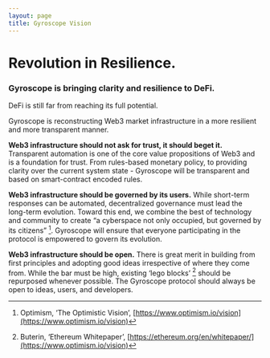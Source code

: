 ```yaml
---
layout: page
title: Gyroscope Vision
---
```


# Revolution in Resilience.

### Gyroscope is bringing clarity and resilience to DeFi.

DeFi is still far from reaching its full potential.

Gyroscope is reconstructing Web3 market infrastructure in a more resilient and more transparent manner.

**Web3 infrastructure should not ask for trust, it should beget it.** Transparent automation is one of the core value propositions of Web3 and is a foundation for trust. From rules-based monetary policy, to providing clarity over the current system state - Gyroscope will be transparent and based on smart-contract encoded rules.

**Web3 infrastructure should be governed by its users.** While short-term responses can be automated, decentralized governance must lead the long-term evolution. Toward this end, we combine the best of technology and community to create “a cyberspace not only occupied, but governed by its citizens” [^1]. Gyroscope will ensure that everyone participating in the protocol is empowered to govern its evolution.

**Web3 infrastructure should be open.** There is great merit in building from first principles and adopting good ideas irrespective of where they come from. While the bar must be high, existing ‘lego blocks’ [^2] should be repurposed whenever possible. The Gyroscope protocol should always be open to ideas, users, and developers.

[^1]: Optimism, ‘The Optimistic Vision’, [https://www.optimism.io/vision](https://www.optimism.io/vision)
[^2]: Buterin, ‘Ethereum Whitepaper’, [https://ethereum.org/en/whitepaper/](https://www.optimism.io/vision)
